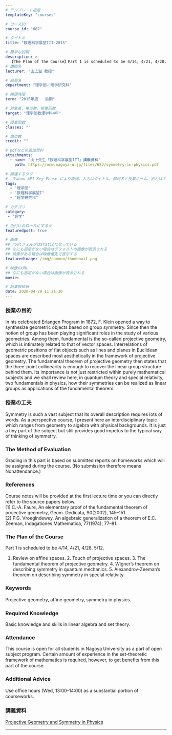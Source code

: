 ```yaml
---
# テンプレート指定
templateKey: "courses"

# コースID
course_id: "687"

# タイトル
title: "数理科学展望III-2015"

# 簡単な説明
description: >-
  【The Plan of the Course】Part 1 is scheduled to be 4/14, 4/21, 4/28, 5/12. 1. Review on aﬃne spaces. 2. Touch of projective spaces. 3. The fundamental theorem of projective geometry. 4. Wigner’s theore ....
# 講師名
lecturer: "山上滋 教授"

# 部局名
department: "理学部／理学研究科"

# 開講時限
term: "2015年度	前期"

# 対象者、単位数、授業回数
target: "理学部数理学科4年"

# 授業回数
classes: ""

# 単位数
credit: ""

# pdfなどの追加資料
attachments:
  - name: "山上先生「数理科学展望III」講義資料" 
    path: https://ocw.nagoya-u.jp/files/687/symmetry-in-physics.pdf

# 関連するタグ
# （Yahoo API Key-Phase により取得。入力はタイトル、部局名と授業ホーム、出力はキーフレーズ（tags））
tags:
  - "理学部"
  - "数理科学展望I"
  - "理学研究科"

# カテゴリ
category:
 - "理学"

# 色付けのロールにするか
featuredpost: true

# 画像
## rootフォルダはstaticになっている
## なにも指定がない場合はデフォルトの画像が表示される
## 映像がある場合は映像優先で表示する
featuredimage: /img/common/thumbnail.png

# 映像のURL
## なにも指定がない場合は画像が表示される
movie: 

# 記事投稿日
date: 2020-04-29 11:21:30
---
```


### 授業の目的

In his celebrated Erlangen Program in 1872, F. Klein opened a way to synthesize geometric objects based on group symmetry. Since then the notion of group has been playing signiﬁcant roles in the study of various geometries. Among them, fundamental is the so-called projective geometry, which is intimately related to that of vector spaces. Interrelations of geometric positions of ﬂat objects such as lines and planes in Euclidean spaces are described most aesthetically in the framework of projective geometry. The fundamental theorem of projective geometry then states that the three-point collinearity is enough to recover the linear group structure behind them. Its importance is not just restricted within purely mathematical subjects and we shall review here, in quantum theory and special relativity, two fundamentals in physics, how their symmetries can be realized as linear groups as applications of the fundamental theorem.

### 授業の工夫

Symmetry is such a vast subject that its overall description requires lots of words. As a perspective course, I present here an interdisciplinary topic which ranges from geometry to algebra with physical backgrounds. It is just a tiny part of the subject but still provides good impetus to the typical way of thinking of symmetry.








### The Method of Evaluation
Grading in this part is based on submitted reports on homeworks which will be assigned during the course. (No submission therefore means Nonattendance.)

### References
Course notes will be provided at the ﬁrst lecture time or you can directly refer to the source papers below.<br>
[1] C.-A. Faure, An elementary proof of the fundamental theorem of projective geometry, Geom. Dedicata, 90(2002), 145–151.<br>
[2] P.G. Vroegindewey, An algebraic generalization of a theorem of E.C. Zeeman, Indagationes Mathematica, 77(1974), 77–81.

### The Plan of the Course
Part 1 is scheduled to be 4/14, 4/21, 4/28, 5/12. <br>
1. Review on aﬃne spaces. 2. Touch of projective spaces. 3. The fundamental theorem of projective geometry. 4. Wigner’s theorem on describing symmetry in quantum mechanics. 5. Alexandrov-Zeeman’s theorem on describing symmetry in special relativity.

### Keywords
Projective geometry, aﬃne geometry, symmetry in physics.

### Required Knowledge
Basic knowledge and skills in linear algebra and set theory.

### Attendance
This course is open for all students in Nagoya University as a part of open subject program. Certain amount of experience in the set-theoretic framework of mathematics is required, however, to get beneﬁts from this part of the course.

### Additional Advice
Use oﬃce hours (Wed, 13:00–14:00) as a substantial portion of courseworks.






### 講義資料


[Projective Geometry and Symmetry in Physics](https://ocw.nagoya-u.jp/files/687/symmetry-in-physics.pdf) 











-----